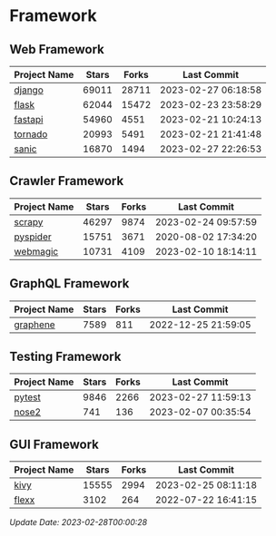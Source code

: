 # Framework

## Web Framework
| Project Name | Stars | Forks | Last Commit |
| ------------ | ----- | ----- | ----------- |
| [django](https://github.com/django/django) | 69011 | 28711 | 2023-02-27 06:18:58 |
| [flask](https://github.com/pallets/flask) | 62044 | 15472 | 2023-02-23 23:58:29 |
| [fastapi](https://github.com/tiangolo/fastapi) | 54960 | 4551 | 2023-02-21 10:24:13 |
| [tornado](https://github.com/tornadoweb/tornado) | 20993 | 5491 | 2023-02-21 21:41:48 |
| [sanic](https://github.com/sanic-org/sanic) | 16870 | 1494 | 2023-02-27 22:26:53 |

## Crawler Framework
| Project Name | Stars | Forks | Last Commit |
| ------------ | ----- | ----- | ----------- |
| [scrapy](https://github.com/scrapy/scrapy) | 46297 | 9874 | 2023-02-24 09:57:59 |
| [pyspider](https://github.com/binux/pyspider) | 15751 | 3671 | 2020-08-02 17:34:20 |
| [webmagic](https://github.com/code4craft/webmagic) | 10731 | 4109 | 2023-02-10 18:14:11 |

## GraphQL Framework
| Project Name | Stars | Forks | Last Commit |
| ------------ | ----- | ----- | ----------- |
| [graphene](https://github.com/graphql-python/graphene) | 7589 | 811 | 2022-12-25 21:59:05 |

## Testing Framework
| Project Name | Stars | Forks | Last Commit |
| ------------ | ----- | ----- | ----------- |
| [pytest](https://github.com/pytest-dev/pytest) | 9846 | 2266 | 2023-02-27 11:59:13 |
| [nose2](https://github.com/nose-devs/nose2) | 741 | 136 | 2023-02-07 00:35:54 |

## GUI Framework
| Project Name | Stars | Forks | Last Commit |
| ------------ | ----- | ----- | ----------- |
| [kivy](https://github.com/kivy/kivy) | 15555 | 2994 | 2023-02-25 08:11:18 |
| [flexx](https://github.com/flexxui/flexx) | 3102 | 264 | 2022-07-22 16:41:15 |

*Update Date: 2023-02-28T00:00:28*